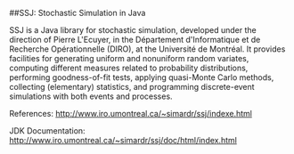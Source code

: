 ##SSJ: Stochastic Simulation in Java

SSJ is a Java library for stochastic simulation, developed under the direction of Pierre L'Ecuyer, in the Département d'Informatique et de Recherche Opérationnelle (DIRO), at the Université de Montréal. It provides facilities for generating uniform and nonuniform random variates, computing different measures related to probability distributions, performing goodness-of-fit tests, applying quasi-Monte Carlo methods, collecting (elementary) statistics, and programming discrete-event simulations with both events and processes.

References: http://www.iro.umontreal.ca/~simardr/ssj/indexe.html

JDK Documentation: http://www.iro.umontreal.ca/~simardr/ssj/doc/html/index.html